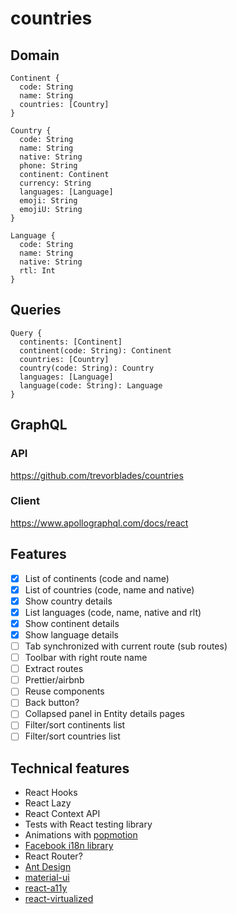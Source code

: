 # countries

## Domain

```
Continent {
  code: String
  name: String
  countries: [Country]
}

Country {
  code: String
  name: String
  native: String
  phone: String
  continent: Continent
  currency: String
  languages: [Language]
  emoji: String
  emojiU: String
}

Language {
  code: String
  name: String
  native: String
  rtl: Int
}
```

## Queries

```
Query {
  continents: [Continent]
  continent(code: String): Continent
  countries: [Country]
  country(code: String): Country
  languages: [Language]
  language(code: String): Language
}
```

## GraphQL

### API
https://github.com/trevorblades/countries

### Client
https://www.apollographql.com/docs/react

## Features
- [x] List of continents (code and name)
- [x] List of countries (code, name and native)
- [x] Show country details
- [x] List languages (code, name, native and rlt)
- [x] Show continent details
- [x] Show language details
- [ ] Tab synchronized with current route (sub routes)
- [ ] Toolbar with right route name
- [ ] Extract routes
- [ ] Prettier/airbnb
- [ ] Reuse components
- [ ] Back button?
- [ ] Collapsed panel in Entity details pages
- [ ] Filter/sort continents list
- [ ] Filter/sort countries list

## Technical features
- React Hooks
- React Lazy
- React Context API
- Tests with React testing library
- Animations with [popmotion](https://github.com/popmotion/popmotion)
- [Facebook i18n library](https://facebookincubator.github.io/fbt/)
- React Router?
- [Ant Design](https://github.com/ant-design/ant-design)
- [material-ui](https://github.com/mui-org/material-ui)
- [react-a11y](https://github.com/reactjs/react-a11y)
- [react-virtualized](https://github.com/bvaughn/react-virtualized)

